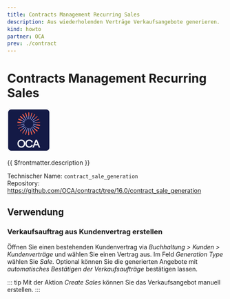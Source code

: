 ```yaml
---
title: Contracts Management Recurring Sales
description: Aus wiederholenden Verträge Verkaufsangebote generieren.
kind: howto
partner: OCA
prev: ./contract
---
```


# Contracts Management Recurring Sales

![icon_oca_app](attachments/icon_oca_app.png)

{{ $frontmatter.description }}

Technischer Name: `contract_sale_generation`\
Repository: <https://github.com/OCA/contract/tree/16.0/contract_sale_generation>

## Verwendung

### Verkaufsauftrag aus Kundenvertrag erstellen

Öffnen Sie einen bestehenden Kundenvertrag via _Buchhaltung > Kunden > Kundenverträge_ und wählen Sie einen Vertrag aus. Im Feld _Generation Type_ wählen Sie _Sale_. Optional können Sie die generierten Angebote mit _automatisches Bestätigen der Verkaufsaufträge_ bestätigen lassen.

::: tip
Mit der Aktion _Create Sales_ können Sie das Verkaufsangebot manuell erstellen.
:::
